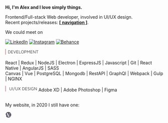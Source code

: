 **Hi, I'm Alex and I love simply things.**  

Frontend/Full-stack Web developer, involved in UI/UX design.  
Recent projects/releases: [**[** **navigation ]**](https://github.com/hadabr/navigation).  

We could meet on  

[![LinkedIn](https://img.shields.io/badge/linkedin-%230077B5.svg?&style=for-the-badge&logo=linkedin&logoColor=white)][Linkedin] [![Instagram](https://img.shields.io/badge/instagram-%23ff813f.svg?&style=for-the-badge&logo=instagram&logoColor=white)][Instagram] [![Behance](https://img.shields.io/badge/behance-%231DA1F2.svg?&style=for-the-badge&logo=behance&logoColor=white)][Behance]    

<img src = "https://raw.githubusercontent.com/hadabr/hadabr/master/assets/DEV.png"/>  

React |
Redux | 
NodeJS | 
Electron | 
ExpressJS | 
Javascript | 
Git |
React Native | 
AngularJS | 
SASS    
Canvas | 
Vue | 
PostgreSQL | 
Mongodb |
RestAPI | 
GraphQl | 
Webpack | 
Gulp | 
NGINX    
  
<img src = "https://raw.githubusercontent.com/hadabr/hadabr/master/assets/ui.png"/>  
Adobe XD | 
Adobe Photoshop | 
Figma  

&nbsp;  
My website, in 2020 I still have one:   
[![brandband](https://raw.githubusercontent.com/hadabr/hadabr/master/assets/brandband-logo.png "brandband")](https://brandband.io/)  

   [linkedin]: <https://www.linkedin.com/in/alex-dovghii/>
   [instagram]: <https://www.instagram.com/pockethabr>
   [behance]: <https://www.behance.net/alexdovghi6c9c>
   [**navigation**]: <https://github.com/hadabr/navigation>
   [linkedin-logo]: https://raw.githubusercontent.com/MartinHeinz/MartinHeinz/master/linkedin-3-16.png 
